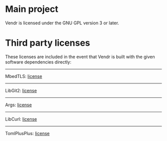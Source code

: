 # Main project
Vendr is licensed under the GNU GPL version 3 or later.

# Third party licenses
These licenses are included in the event that Vendr is built with the given software dependencies directly:

---
MbedTLS: [license](./third-party/LICENSE.mbedTLS)  

---
LibGit2: [license](./third-party/LICENSE.libgit2)

---
Args: [license](./third-party/LICENSE.args)

---
LibCurl: [license](./third-party/LICENSE.curl)

---
TomlPlusPlus: [license](./third-party/LICENSE.tomlplusplus)

